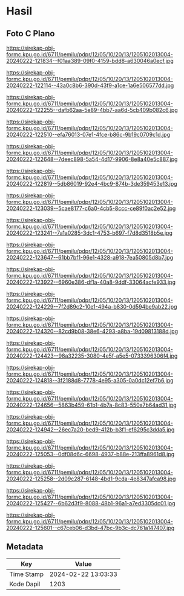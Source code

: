 # Hasil

## Foto C Plano

https://sirekap-obj-formc.kpu.go.id/6711/pemilu/pdpr/12/05/10/20/13/1205102013004-20240222-121834--f01aa389-09f0-4159-bdd8-a630046a0ecf.jpg

https://sirekap-obj-formc.kpu.go.id/6711/pemilu/pdpr/12/05/10/20/13/1205102013004-20240222-122114--43a0c8b6-390d-43f9-a1ce-1a6e506577dd.jpg

https://sirekap-obj-formc.kpu.go.id/6711/pemilu/pdpr/12/05/10/20/13/1205102013004-20240222-122255--dafb62aa-5e89-4bb7-aa6d-5cb409b082c6.jpg

https://sirekap-obj-formc.kpu.go.id/6711/pemilu/pdpr/12/05/10/20/13/1205102013004-20240222-122510--efa76013-07e1-4fce-b86c-9b19c0709c1d.jpg

https://sirekap-obj-formc.kpu.go.id/6711/pemilu/pdpr/12/05/10/20/13/1205102013004-20240222-122648--7deec898-5a54-4d17-9906-8e8a40e5c887.jpg

https://sirekap-obj-formc.kpu.go.id/6711/pemilu/pdpr/12/05/10/20/13/1205102013004-20240222-122819--5db86019-92e4-4bc9-874b-3de359453e13.jpg

https://sirekap-obj-formc.kpu.go.id/6711/pemilu/pdpr/12/05/10/20/13/1205102013004-20240222-123039--5cae8177-c6a0-4cb5-8ccc-ce89f0ac2e52.jpg

https://sirekap-obj-formc.kpu.go.id/6711/pemilu/pdpr/12/05/10/20/13/1205102013004-20240222-123241--7a1a0285-3dc1-4753-b697-f7d8d3518b5e.jpg

https://sirekap-obj-formc.kpu.go.id/6711/pemilu/pdpr/12/05/10/20/13/1205102013004-20240222-123647--61bb7bf1-96e1-4328-a918-7ea50805d8b7.jpg

https://sirekap-obj-formc.kpu.go.id/6711/pemilu/pdpr/12/05/10/20/13/1205102013004-20240222-123922--6960e386-df1a-40a8-9ddf-33064acfe933.jpg

https://sirekap-obj-formc.kpu.go.id/6711/pemilu/pdpr/12/05/10/20/13/1205102013004-20240222-124229--7f2d89c2-10e1-494a-b830-0d594be9ab22.jpg

https://sirekap-obj-formc.kpu.go.id/6711/pemilu/pdpr/12/05/10/20/13/1205102013004-20240222-124320--82cd9b08-38e6-4293-a8ba-19d09813188d.jpg

https://sirekap-obj-formc.kpu.go.id/6711/pemilu/pdpr/12/05/10/20/13/1205102013004-20240222-124423--98a32235-3080-4e5f-a5e5-0733396306f4.jpg

https://sirekap-obj-formc.kpu.go.id/6711/pemilu/pdpr/12/05/10/20/13/1205102013004-20240222-124818--3f2188d8-7778-4e95-a305-0a0dc12ef7b6.jpg

https://sirekap-obj-formc.kpu.go.id/6711/pemilu/pdpr/12/05/10/20/13/1205102013004-20240222-124656--5863b459-61b1-4b7a-8c83-550a7b64ad31.jpg

https://sirekap-obj-formc.kpu.go.id/6711/pemilu/pdpr/12/05/10/20/13/1205102013004-20240222-124942--26ec7a20-bed9-412b-b3f1-ef6295c3dda5.jpg

https://sirekap-obj-formc.kpu.go.id/6711/pemilu/pdpr/12/05/10/20/13/1205102013004-20240222-125053--0df08d6c-6698-4937-b88e-213ffa8961d8.jpg

https://sirekap-obj-formc.kpu.go.id/6711/pemilu/pdpr/12/05/10/20/13/1205102013004-20240222-125258--2d09c287-6148-4bd1-9cda-4e8347afca98.jpg

https://sirekap-obj-formc.kpu.go.id/6711/pemilu/pdpr/12/05/10/20/13/1205102013004-20240222-125427--6b62d3f9-8088-48b1-96a1-a7ed3305dc01.jpg

https://sirekap-obj-formc.kpu.go.id/6711/pemilu/pdpr/12/05/10/20/13/1205102013004-20240222-125601--c67ceb06-d3bd-47bc-9b3c-dc761a147407.jpg


## Metadata

| Key        | Value               |
| ---------- | ------------------- |
| Time Stamp | 2024-02-22 13:03:33 |
| Kode Dapil | 1203                |



